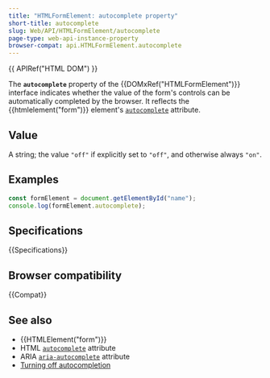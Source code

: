 ```yaml
---
title: "HTMLFormElement: autocomplete property"
short-title: autocomplete
slug: Web/API/HTMLFormElement/autocomplete
page-type: web-api-instance-property
browser-compat: api.HTMLFormElement.autocomplete
---
```


{{ APIRef("HTML DOM") }}

The **`autocomplete`** property of the {{DOMxRef("HTMLFormElement")}} interface indicates whether the value of the form's controls can be automatically completed by the browser. It reflects the {{htmlelement("form")}} element's [`autocomplete`](/en-US/docs/Web/HTML/Reference/Attributes/autocomplete) attribute.

## Value

A string; the value `"off"` if explicitly set to `"off"`, and otherwise always `"on"`.

## Examples

```js
const formElement = document.getElementById("name");
console.log(formElement.autocomplete);
```

## Specifications

{{Specifications}}

## Browser compatibility

{{Compat}}

## See also

- {{HTMLElement("form")}}
- HTML [`autocomplete`](/en-US/docs/Web/HTML/Reference/Attributes/autocomplete) attribute
- ARIA [`aria-autocomplete`](/en-US/docs/Web/Accessibility/ARIA/Reference/Attributes/aria-autocomplete) attribute
- [Turning off autocompletion](/en-US/docs/Web/Security/Practical_implementation_guides/Turning_off_form_autocompletion)
